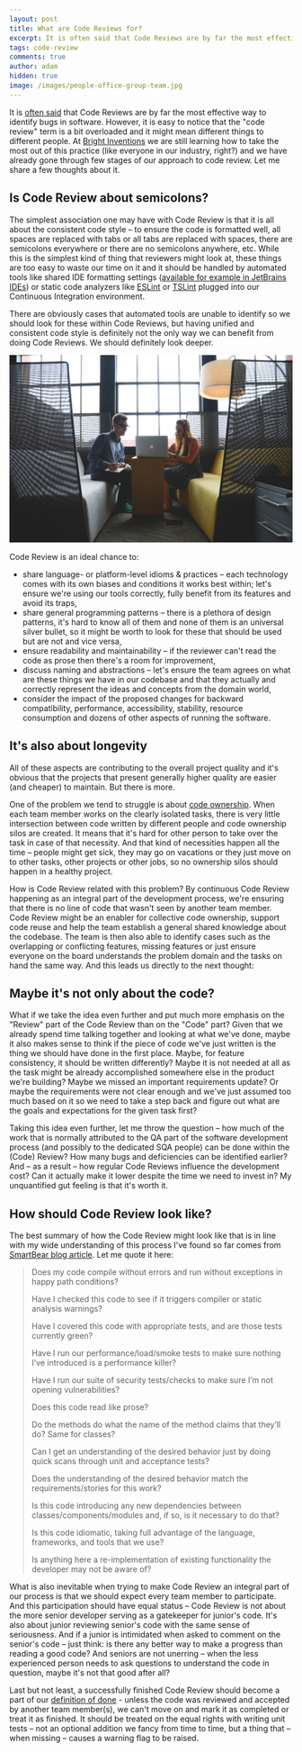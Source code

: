 ```yaml
---
layout: post
title: What are Code Reviews for?
excerpt: It is often said that Code Reviews are by far the most effective way to identify bugs in software. However, it is easy to notice that the "code review" term is a bit overloaded and it might mean different things to different people.
tags: code-review
comments: true
author: adam
hidden: true
image: /images/people-office-group-team.jpg
---
```


It is [often said](https://blog.codinghorror.com/code-reviews-just-do-it/) that Code Reviews are by far the most effective way to identify bugs in software. However, it is easy to notice that the "code review" term is a bit overloaded and it might mean different things to different people. At [Bright Inventions](https://brightinventions.pl) we are still learning how to take the most out of this practice (like everyone in our industry, right?) and we have already gone through few stages of our approach to code review. Let me share a few thoughts about it. 

## Is Code Review about semicolons?

The simplest association one may have with Code Review is that it is all about the consistent code style – to ensure the code is formatted well, all spaces are replaced with tabs or all tabs are replaced with spaces, there are semicolons everywhere or there are no semicolons anywhere, etc. While this is the simplest kind of thing that reviewers might look at, these things are too easy to waste our time on it and it should be handled by automated tools like shared IDE formatting settings ([available for example in JetBrains IDEs](https://www.jetbrains.com/help/idea/sharing-your-ide-settings.html)) or static code analyzers like [ESLint](https://eslint.org/) or [TSLint](https://palantir.github.io/tslint/) plugged into our Continuous Integration environment.

There are obviously cases that automated tools are unable to identify so we should look for these within Code Reviews, but having unified and consistent code style is definitely not the only way we can benefit from doing Code Reviews. We should definitely look deeper.

![What are Code Reviews for?](/images/people-office-group-team.jpg)

Code Review is an ideal chance to:

* share language- or platform-level idioms & practices – each technology comes with its own biases and conditions it works best within; let's ensure we're using our tools correctly, fully benefit from its features and avoid its traps,
* share general programming patterns – there is a plethora of design patterns, it's hard to know all of them and none of them is an universal silver bullet, so it might be worth to look for these that should be used but are not and vice versa,
* ensure readability and maintainability – if the reviewer can't read the code as prose then there's a room for improvement,
* discuss naming and abstractions – let's ensure the team agrees on what are these things we have in our codebase and that they actually and correctly represent the ideas and concepts from the domain world,
* consider the impact of the proposed changes for backward compatibility, performance, accessibility, stability, resource consumption and dozens of other aspects of running the software.

## It's also about longevity

All of these aspects are contributing to the overall project quality and it's obvious that the projects that present generally higher quality are easier (and cheaper) to maintain. But there is more. 

One of the problem we tend to struggle is about [code ownership](https://martinfowler.com/bliki/CodeOwnership.html). When each team member works on the clearly isolated tasks, there is very little intersection between code written by different people and code ownership silos are created. It means that it's hard for other person to take over the task in case of that necessity. And that kind of necessities happen all the time – people might get sick, they may go on vacations or they just move on to other tasks, other projects or other jobs, so no ownership silos should happen in a healthy project.

How is Code Review related with this problem? By continuous Code Review happening as an integral part of the development process, we're ensuring that there is no line of code that wasn't seen by another team member. Code Review might be an enabler for collective code ownership, support code reuse and help the team establish a general shared knowledge about the codebase. The team is then also able to identify cases such as the overlapping or conflicting features, missing features or just ensure everyone on the board understands the problem domain and the tasks on hand the same way. And this leads us directly to the next thought:

## Maybe it's not only about the code?

What if we take the idea even further and put much more emphasis on the "Review" part of the Code Review than on the "Code" part? Given that we already spend time talking together and looking at what we've done, maybe it also makes sense to think if the piece of code we've just written is the thing we should have done in the first place. Maybe, for feature consistency, it should be written differently? Maybe it is not needed at all as the task might be already accomplished somewhere else in the product we're building? Maybe we missed an important requirements update? Or maybe the requirements were not clear enough and we've just assumed too much based on it so we need to take a step back and figure out what are the goals and expectations for the given task first?

Taking this idea even further, let me throw the question – how much of the work that is normally attributed to the QA part of the software development process (and possibly to the dedicated SQA people) can be done within the (Code) Review? How many bugs and deficiencies can be identified earlier? And – as a result – how regular Code Reviews influence the development cost? Can it actually make it lower despite the time we need to invest in? My unquantified gut feeling is that it's worth it.

## How should Code Review look like?

The best summary of how the Code Review might look like that is in line with my wide understanding of this process I've found so far comes from [SmartBear blog article](https://blog.smartbear.com/development/creating-your-code-review-checklist/). Let me quote it here:

> Does my code compile without errors and run without exceptions in happy path conditions?
>
> Have I checked this code to see if it triggers compiler or static analysis warnings?
>
> Have I covered this code with appropriate tests, and are those tests currently green?
>
> Have I run our performance/load/smoke tests to make sure nothing I’ve introduced is a performance killer?
>
> Have I run our suite of security tests/checks to make sure I’m not opening vulnerabilities?
>
> Does this code read like prose?
>
> Do the methods do what the name of the method claims that they’ll do? Same for classes?
>
> Can I get an understanding of the desired behavior just by doing quick scans through unit and acceptance tests?
>
> Does the understanding of the desired behavior match the requirements/stories for this work?
>
> Is this code introducing any new dependencies between classes/components/modules and, if so, is it necessary to do that?
>
> Is this code idiomatic, taking full advantage of the language, frameworks, and tools that we use?
>
> Is anything here a re-implementation of existing functionality the developer may not be aware of?

What is also inevitable when trying to make Code Review an integral part of our process is that we should expect every team member to participate. And this participation should have equal status – Code Review is not about the more senior developer serving as a gatekeeper for junior's code. It's also about junior reviewing senior's code with the same sense of seriousness. And if a junior is intimidated when asked to comment on the senior's code – just think: is there any better way to make a progress than reading a good code? And seniors are not unerring – when the less experienced person needs to ask questions to understand the code in question, maybe it's not that good after all?

Last but not least, a successfully finished Code Review should become a part of our [definition of done](https://www.scrum.org/resources/scrum-glossary) - unless the code was reviewed and accepted by another team member(s), we can't move on and mark it as completed or treat it as finished. It should be treated on the equal rights with writing unit tests – not an optional addition we fancy from time to time, but a thing that – when missing – causes a warning flag to be raised.
